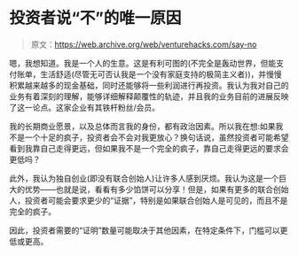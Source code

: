 # 投资者说“不”的唯一原因

> 原文：<https://web.archive.org/web/venturehacks.com/say-no>

嗯，我想知道。我是一个人的生意。这是有利可图的(不完全是轰动世界，但能支付账单，生活舒适(尽管无可否认我是一个没有家庭支持的极简主义者))，并慢慢积累越来越多的现金基础，同时还能够将一些利润进行再投资。我认为我对自己的业务有着深刻的理解，能够详细解释颠覆性的轨迹，并且我的业务目前的进展反映了这一论点。这家企业有其铁杆粉丝/会员。

我的长期商业愿景，以及总体而言我的身份，都有政治因素。所以我在想:如果我不是一个十足的疯子，投资者会不会对我更放心？换句话说，虽然投资者可能希望看到我靠自己走得更远，但如果我不是一个完全的疯子，靠自己走得更远的要求会更低吗？

此外，我认为独自创业(即没有联合创始人)让许多人感到厌烦。我认为这是一个巨大的优势——也就是说，看看有多少馅饼可以分享！但是，如果有更多的联合创始人，投资者可能会要求更少的“证据”，特别是如果联合创始人是可见的，而且不是完全的疯子。

因此，投资者需要的“证明”数量可能取决于其他因素，在特定条件下，门槛可以更低或更高。